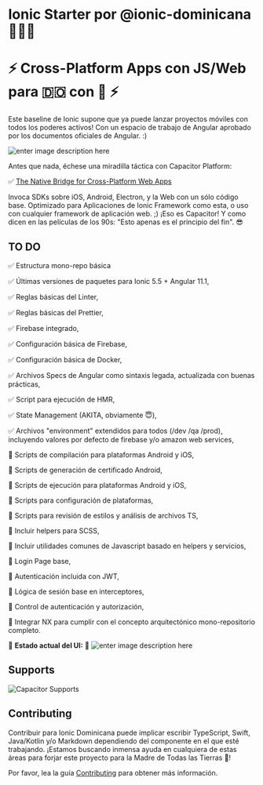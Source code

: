 
# Ionic Starter por @ionic-dominicana 🌴💚🈁

# ⚡️ Cross-Platform Apps con JS/Web para 🇩🇴 con 💪 ⚡️

Este baseline de Ionic supone que ya puede lanzar proyectos móviles con todos los poderes activos! Con un espacio de trabajo de Angular aprobado por los documentos oficiales de Angular. :)

![enter image description here](https://public.3.basecamp.com/p/g1pxMuc4YZKY23UBbjqMQxRT/upload/download/Ionic-and-Own-Logo_Wallpaper-by-IonicDominicana.jpg)

Antes que nada, échese una miradilla táctica con Capacitor Platform:

✅ [The Native Bridge for Cross-Platform Web Apps](https://capacitor.ionicframework.com/)

Invoca SDKs sobre iOS, Android, Electron, y la Web con un sólo código base. Optimizado para Aplicaciones de Ionic Framework como esta, o uso con cualquier framework de aplicación web. ;) ¡Eso es Capacitor! Y como dicen en las películas de los 90s: "Esto apenas es el principio del fin". 😎

## TO DO
✅ Estructura mono-repo básica

✅ Últimas versiones de paquetes para Ionic 5.5 + Angular 11.1,

✅ Reglas básicas del Linter,

✅ Reglas básicas del Prettier,

✅ Firebase integrado,

✅ Configuración básica de Firebase,

✅ Configuración básica de Docker,

✅ Archivos Specs de Angular como sintaxis legada, actualizada con buenas prácticas,

✅ Script para ejecución de HMR,

✅ State Management (AKITA, obviamente 😇),

✅ Archivos "environment" extendidos para todos (/dev /qa /prod), incluyendo valores por defecto de firebase y/o amazon web services,

🔲 Scripts de compilación para plataformas Android y iOS,

🔲 Scripts de generación de certificado Android,

🔲 Scripts de ejecución para plataformas Android y iOS,

🔲 Scripts para configuración de plataformas,

🔲 Scripts para revisión de estilos y análisis de archivos TS,

🔲 Incluir helpers para SCSS,

🔲 Incluir utilidades comunes de Javascript basado en helpers y servicios,

🔲 Login Page base,

🔲 Autenticación incluida con JWT,

🔲 Lógica de sesión base en interceptores,

🔲 Control de autenticación y autorización,

🔲 Integrar NX para cumplir con el concepto arquitectónico mono-repositorio completo.


💖 **Estado actual del UI:** 💖
![enter image description here](https://public.3.basecamp.com/p/jAYjwFbKJFFWuT9XcwiwwVxW/upload/download/current-ui-app.png)



## Supports

![Capacitor Supports][capacitor-support]



[capacitor-support]:  https://capacitor.ionicframework.com/assets/img/supported-env.png  "Capacitor Supports"



## Contributing



Contribuir para Ionic Dominicana puede implicar escribir TypeScript, Swift, Java/Kotlin y/o Markdown dependiendo del componente en el que esté trabajando. ¡Estamos buscando inmensa ayuda en cualquiera de estas áreas para forjar este proyecto para la Madre de Todas las Tierras 🌴!



Por favor, lea la guía [Contributing](.github/CONTRIBUTING.md) para obtener más información.
